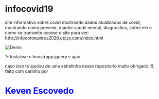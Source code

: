 # infocovid19
site informativo sobre covid mostrando dados atualizados de covid, mostrando como prevenir, manter saude mental, diagnostico, sobre ele e como se transmite
acesse o site para ver: http://infocoronavirus2020.epizy.com/index.html 





![Demo](infocovid.gif)





1- Instalsse o boostrapp jquery e ajax </br>




caso isso te ajudou de uma estrelinha nesse repositorio muito obrigado !!!, feito com carinho por <h1 style="color:blue;">Keven Escovedo</h1>
